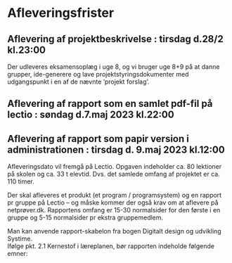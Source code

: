 # Afleveringsfrister

## Aflevering af projektbeskrivelse : tirsdag d.28/2 kl.23:00  
Der udleveres eksamensoplæg i uge 8, og vi bruger uge 8+9 på at danne grupper, ide-generere og lave projektstyringsdokumenter med udgangspunkt i en af de nævnte ’projekt forslag’.  

## Aflevering af rapport som en samlet pdf-fil på lectio      : søndag d.7.maj 2023 kl.22:00
## Aflevering af rapport som papir version i administrationen : tirsdag d. 9.maj 2023 kl.12:00
Afleveringsdato vil fremgå på Lectio. Opgaven indeholder ca. 80 lektioner på skolen og ca. 33 t elevtid. Dvs. det samlede omfang af projektet er ca. 110 timer.  

Der skal afleveres et produkt (et program / programsystem) og en rapport pr gruppe på Lectio – og måske kommer der også krav om at aflevere på netprøver.dk. Rapportens omfang er 15-30 normalsider for den første i en gruppe og 5-15 normalsider pr ekstra gruppemedlem.  

Man kan anvende rapport-skabelon fra bogen Digitalt design og udvikling Systime.  
Ifølge pkt. 2.1 Kernestof i læreplanen, bør rapporten indeholde følgende emner:
